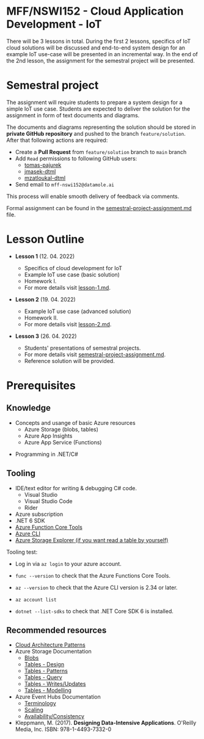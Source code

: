 # MFF/NSWI152 - Cloud Application Development - IoT

There will be 3 lessons in total. During the first 2 lessons, specifics of IoT cloud solutions will be discussed and end-to-end system design for an example IoT use-case will be presented in an incremental way. In the end of the 2nd lesson, the assignment for the semestral project will be presented. 

# Semestral project

The assignment will require students to prepare a system design for a simple IoT use case. Students are expected to deliver the solution for the assignment in form of text documents and diagrams.

The documents and diagrams representing the solution should be stored in **private GitHub repository** and pushed to the branch `feature/solution`. After that following actions are required:

* Create a  **Pull Request** from `feature/solution` branch to `main` branch 
* Add `Read` permissions to following GitHub users:
  * [tomas-pajurek](https://github.com/tomas-pajurek)
  * [jmasek-dtml](https://github.com/jmasek-dtml)
  * [mzatloukal-dtml](https://github.com/mzatloukal-dtml)
* Send email to `mff-nswi152@datamole.ai`

This process will enable smooth delivery of feedback via comments.

Formal assignment can be found in the [semestral-project-assignment.md](./semestral-project-assignment.md) file.

# Lesson Outline

* **Lesson 1** (12. 04. 2022)
  * Specifics of cloud development for IoT
  * Example IoT use case (basic solution)
  * Homework I. 
  * For more details visit [lesson-1.md](./lesson-1/lesson-1.md).

* **Lesson 2** (19. 04. 2022)
  * Example IoT use case (advanced solution)
  * Homework II.
  * For more details visit [lesson-2.md](./lesson-2/lesson-2.md).

* **Lesson 3** (26. 04. 2022)
  * Students' presentations of semestral projects.
  * For more details visit [semestral-project-assignment.md](./semestral-project-assignment.md).
  * Reference solution will be provided.

# Prerequisites 

## Knowledge

* Concepts and usange of basic Azure resources
  * Azure Storage (blobs, tables)
  * Azure App Insights
  * Azure App Service (Functions)
- Programming in .NET/C#

## Tooling

* IDE/text editor for writing & debugging C# code.
  * Visual Studio
  * Visual Studio Code
  * Rider
* Azure subscription
* .NET 6 SDK
* [Azure Function Core Tools](https://docs.microsoft.com/en-us/azure/azure-functions/functions-run-local#v2)
* [Azure CLI](https://docs.microsoft.com/en-us/cli/azure/install-azure-cli)
* [Azure Storage Explorer (if you want read a table by yourself)](https://azure.microsoft.com/en-us/features/storage-explorer/)

Tooling test:

* Log in via `az login` to your azure account.

* `func --version` to check that the Azure Functions Core Tools.
* `az --version` to check that the Azure CLI version is 2.34 or later.
* `az account list` 
* `dotnet --list-sdks` to check that .NET Core SDK 6 is installed. 

## Recommended resources

* [Cloud Architecture Patterns](https://docs.microsoft.com/en-us/azure/architecture/patterns/)
* Azure Storage Documentation
  * [Blobs](https://azure.microsoft.com/en-us/services/storage/blobs/)
  * [Tables - Design](https://docs.microsoft.com/en-us/azure/storage/tables/table-storage-design-guidelines)
  * [Tables - Patterns](https://docs.microsoft.com/en-us/azure/storage/tables/table-storage-design-patterns)
  * [Tables - Query](https://docs.microsoft.com/en-us/azure/storage/tables/table-storage-design-for-query)
  * [Tables - Writes/Updates](https://docs.microsoft.com/en-us/azure/storage/tables/table-storage-design-for-modification)
  * [Tables - Modelling](https://docs.microsoft.com/en-us/azure/storage/tables/table-storage-design-modeling)
* Azure Event Hubs Documentation
  * [Terminology](https://docs.microsoft.com/en-us/azure/event-hubs/event-hubs-features)
  * [Scaling](https://docs.microsoft.com/en-us/azure/event-hubs/event-hubs-scalability)
  * [Availability/Consistency](https://docs.microsoft.com/en-us/azure/event-hubs/event-hubs-availability-and-consistency?tabs=dotnet)
* Kleppmann, M. (2017). **Designing Data-Intensive Applications**. O'Reilly Media, Inc. ISBN: 978-1-4493-7332-0 
